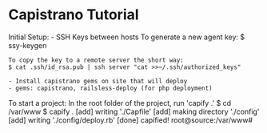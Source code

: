 Capistrano Tutorial
===============================================================================

Initial Setup:
	- SSH Keys between hosts
	To generate a new agent key:
	$ ssy-keygen
	
	To copy the key to a remote server the short way:
	$ cat .ssh/id_rsa.pub | ssh server "cat >>~/.ssh/authorized_keys"

	- Install capistrano gems on site that will deploy
	- gems: capistrano, railsless-deploy (for php deployment)


To start a project:
	In the root folder of the project, run 'capify .'
	$ cd /var/www
	$ capify .
	[add] writing './Capfile'
	[add] making directory './config'
	[add] writing './config/deploy.rb'
	[done] capified!
	root@source:/var/www#

